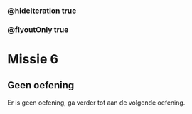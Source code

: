 ### @hideIteration true
### @flyoutOnly true

# Missie 6
## Geen oefening

Er is geen oefening, ga verder tot aan de volgende oefening.